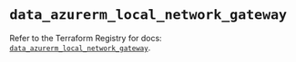 # `data_azurerm_local_network_gateway`

Refer to the Terraform Registry for docs: [`data_azurerm_local_network_gateway`](https://registry.terraform.io/providers/hashicorp/azurerm/4.34.0/docs/data-sources/local_network_gateway).
